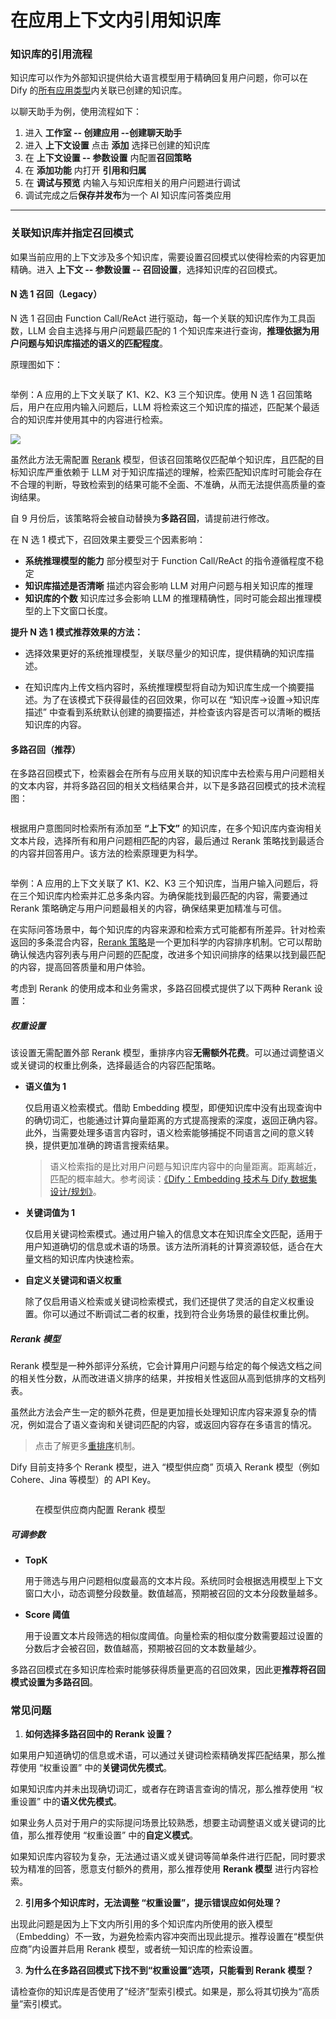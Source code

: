 # 在应用上下文内引用知识库

### 知识库的引用流程

知识库可以作为外部知识提供给大语言模型用于精确回复用户问题，你可以在 Dify 的[所有应用类型](../application\_orchestrate/#application\_type)内关联已创建的知识库。

以聊天助手为例，使用流程如下：

1. 进入 **工作室 -- 创建应用 --创建聊天助手**
2. 进入 **上下文设置** 点击 **添加** 选择已创建的知识库
3. 在 **上下文设置 -- 参数设置** 内配置**召回策略**
4. 在 **添加功能** 内打开 **引用和归属**&#x20;
5. 在 **调试与预览** 内输入与知识库相关的用户问题进行调试
6. 调试完成之后**保存并发布**为一个 AI 知识库问答类应用

***

### 关联知识库并指定召回模式

如果当前应用的上下文涉及多个知识库，需要设置召回模式以使得检索的内容更加精确。进入 **上下文 -- 参数设置 -- 召回设置**，选择知识库的召回模式。

#### N 选 1 召回（Legacy）

N 选 1 召回由 Function Call/ReAct 进行驱动，每一个关联的知识库作为工具函数，LLM 会自主选择与用户问题最匹配的 1 个知识库来进行查询，**推理依据为用户问题与知识库描述的语义的匹配程度**。

原理图如下：

<figure><img src="../../.gitbook/assets/image (190).png" alt=""><figcaption></figcaption></figure>

举例：A 应用的上下文关联了 K1、K2、K3 三个知识库。使用 N 选 1 召回策略后，用户在应用内输入问题后，LLM 将检索这三个知识库的描述，匹配某个最适合的知识库并使用其中的内容进行检索。

![](../../../img/zh-n-to-1.png)

虽然此方法无需配置 [Rerank](https://docs.dify.ai/v/zh-hans/learn-more/extended-reading/retrieval-augment/rerank) 模型，但该召回策略仅匹配单个知识库，且匹配的目标知识库严重依赖于 LLM 对于知识库描述的理解，检索匹配知识库时可能会存在不合理的判断，导致检索到的结果可能不全面、不准确，从而无法提供高质量的查询结果。

自 9 月份后，该策略将会被自动替换为**多路召回**，请提前进行修改。

在 N 选 1 模式下，召回效果主要受三个因素影响：

* **系统推理模型的能力** 部分模型对于 Function Call/ReAct 的指令遵循程度不稳定
* **知识库描述是否清晰** 描述内容会影响 LLM 对用户问题与相关知识库的推理
* **知识库的个数** 知识库过多会影响 LLM 的推理精确性，同时可能会超出推理模型的上下文窗口长度。

**提升 N 选 1 模式推荐效果的方法：** 

- 选择效果更好的系统推理模型，关联尽量少的知识库，提供精确的知识库描述。

- 在知识库内上传文档内容时，系统推理模型将自动为知识库生成一个摘要描述。为了在该模式下获得最佳的召回效果，你可以在 “知识库->设置->知识库描述” 中查看到系统默认创建的摘要描述，并检查该内容是否可以清晰的概括知识库的内容。

#### 多路召回（推荐）

在多路召回模式下，检索器会在所有与应用关联的知识库中去检索与用户问题相关的文本内容，并将多路召回的相关文档结果合并，以下是多路召回模式的技术流程图：

<figure><img src="../../../img/rerank-flow-chart.png" alt=""><figcaption></figcaption></figure>

根据用户意图同时检索所有添加至 **“上下文”** 的知识库，在多个知识库内查询相关文本片段，选择所有和用户问题相匹配的内容，最后通过 Rerank 策略找到最适合的内容并回答用户。该方法的检索原理更为科学。

<figure><img src="../../../img/zh-rag-multiple.png" alt=""><figcaption></figcaption></figure>

举例：A 应用的上下文关联了 K1、K2、K3 三个知识库，当用户输入问题后，将在三个知识库内检索并汇总多条内容。为确保能找到最匹配的内容，需要通过 Rerank 策略确定与用户问题最相关的内容，确保结果更加精准与可信。

在实际问答场景中，每个知识库的内容来源和检索方式可能都有所差异。针对检索返回的多条混合内容，[Rerank 策略](https://docs.dify.ai/v/zh-hans/learn-more/extended-reading/retrieval-augment/rerank)是一个更加科学的内容排序机制。它可以帮助确认候选内容列表与用户问题的匹配度，改进多个知识间排序的结果以找到最匹配的内容，提高回答质量和用户体验。

考虑到 Rerank 的使用成本和业务需求，多路召回模式提供了以下两种 Rerank 设置：

##### 权重设置

该设置无需配置外部 Rerank 模型，重排序内容**无需额外花费**。可以通过调整语义或关键词的权重比例条，选择最适合的内容匹配策略。

- **语义值为 1**

  仅启用语义检索模式。借助 Embedding 模型，即便知识库中没有出现查询中的确切词汇，也能通过计算向量距离的方式提高搜索的深度，返回正确内容。此外，当需要处理多语言内容时，语义检索能够捕捉不同语言之间的意义转换，提供更加准确的跨语言搜索结果。

  > 语义检索指的是比对用户问题与知识库内容中的向量距离。距离越近，匹配的概率越大。参考阅读：[《Dify：Embedding 技术与 Dify 数据集设计/规划》](https://mp.weixin.qq.com/s/vmY_CUmETo2IpEBf1nEGLQ)。

- **关键词值为 1**
  
  仅启用关键词检索模式。通过用户输入的信息文本在知识库全文匹配，适用于用户知道确切的信息或术语的场景。该方法所消耗的计算资源较低，适合在大量文档的知识库内快速检索。

- **自定义关键词和语义权重**

    除了仅启用语义检索或关键词检索模式，我们还提供了灵活的自定义权重设置。你可以通过不断调试二者的权重，找到符合业务场景的最佳权重比例。
    
##### Rerank 模型

Rerank 模型是一种外部评分系统，它会计算用户问题与给定的每个候选文档之间的相关性分数，从而改进语义排序的结果，并按相关性返回从高到低排序的文档列表。

虽然此方法会产生一定的额外花费，但是更加擅长处理知识库内容来源复杂的情况，例如混合了语义查询和关键词匹配的内容，或返回内容存在多语言的情况。

> 点击了解更多[重排序](https://docs.dify.ai/v/zh-hans/learn-more/extended-reading/retrieval-augment/rerank)机制。

Dify 目前支持多个 Rerank 模型，进入 “模型供应商” 页填入 Rerank 模型（例如 Cohere、Jina 等模型）的 API Key。

<figure><img src="../../../img/zh-rerank-model-api.png" alt=""><figcaption><p>在模型供应商内配置 Rerank 模型</p></figcaption></figure>

##### 可调参数

- **TopK**
  
  用于筛选与用户问题相似度最高的文本片段。系统同时会根据选用模型上下文窗口大小，动态调整分段数量。数值越高，预期被召回的文本分段数量越多。

- **Score 阈值**
  
  用于设置文本片段筛选的相似度阈值。向量检索的相似度分数需要超过设置的分数后才会被召回，数值越高，预期被召回的文本数量越少。

多路召回模式在多知识库检索时能够获得质量更高的召回效果，因此更**推荐将召回模式设置为多路召回**。

<!-- ### 多路召回与知识库索引的配置场景

多路召回受[知识库索引方式和检索设置](https://docs.dify.ai/v/zh-hans/guides/knowledge-base/create_knowledge_and_upload_documents#id-5-suo-yin-fang-shi)的影响而存在部分配置差异，你在使用多路召回时可能会遇到以下情况：

![](../../../img/zh-rerank-multiple-embedding.png)

- 所有已关联的知识库索引模式均为经济型

    在该情况下，你可以选择启用 Rerank 模型来增强内容检索的准确性。

    ![](../../../img/zh-multiple-rerank-economical.png)

- 已选择的知识库的索引模式既有经济型也有高质量，或所有知识库均为高质量但使用了不同的 Embedding 模型

    该情况的内容来源格式并不统一，无法按照相同的标准进行排序。为了确保内容检索的准确度，要求配置 Rerank 模型以增强内容检索的准确性。

    ![](../../../img/zh-multiple-rerank-mixed.png)

- 所有知识库均为高质量的索引模式，且使用了相同的 Embedding 模型
  
    1. 所有知识库都使用了向量检索，多路召回将默认使用“权重设置”，并且语义优先。

    2. 所有知识库都使用了全文检索，多路召回将默认使用“权重设置”，并且关键词优先。

    3. 在二者混合的情况下，多路召回将默认使用“权重设置”，配置比例语义:关键词 = 0.7:0.3

    ![](../../../img/zh-multiple-rerank-customize.png) -->

### 常见问题

1. **如何选择多路召回中的 Rerank 设置？**

如果用户知道确切的信息或术语，可以通过关键词检索精确发挥匹配结果，那么推荐使用 “权重设置” 中的**关键词优先模式**。

如果知识库内并未出现确切词汇，或者存在跨语言查询的情况，那么推荐使用 “权重设置” 中的**语义优先模式**。

如果业务人员对于用户的实际提问场景比较熟悉，想要主动调整语义或关键词的比值，那么推荐使用 “权重设置” 中的**自定义模式**。

如果知识库内容较为复杂，无法通过语义或关键词等简单条件进行匹配，同时要求较为精准的回答，愿意支付额外的费用，那么推荐使用 **Rerank 模型** 进行内容检索。

<!-- 2. **为什么会出现找不到 “权重设置” 或要求必须配置 Rerank 模型等情况，应该如何处理？**

以下是知识库索引模式对多路召回的影响情况：

<table>
  <tr>
    <th>知识库索引模式</th>
    <th>知识库检索模式</th>
    <th>Embedding 模型</th>
    <th>多路召回的页面提示</th>
    <th>原因</th>
  </tr>
  <tr>
    <td>全部经济型</td>
    <td>倒排索引</td>
    <td>无</td>
    <td>不显示"权重设置"，允许是否启用 Rerank 模型</td>
    <td>待补充</td>
  </tr>
  <tr>
    <td rowspan="3">全部高质量型</td>
    <td>1. 所有知识库都使用了向量检索</td>
    <td>相同的 Embedding 模型</td>
    <td>默认选用"权重设置"，语义数值为 1</td>
    <td>Rerank 设置与知识库检索模式相匹配</td>
  </tr>
  <tr>
    <td>2. 所有知识库都使用了全文检索</td>
    <td>相同的 Embedding 模型</td>
    <td>默认选用"权重设置"，关键词数值为 1</td>
    <td>Rerank 设置与知识库检索模式相匹配</td>
  </tr>
  <tr>
    <td>3. 二者混合</td>
    <td>相同的 Embedding 模型</td>
    <td>默认使用"权重设置" 的自定义配置，比例为语义:关键词 = 0.7:0.3</td>
    <td>知识库内的内容来源混合了语义和关键词，允许业务人员自定义权重设置</td>
  </tr>
  <tr>
    <td>既有经济型也有高质量</td>
    <td>使用了不同的索引模式</td>
    <td>不同的 Embedding 模型</td>
    <td>需要启用 Rerank 模型</td>
    <td>内容来源较为复杂，建议启用 Rerank 模型确保内容返回质量</td>
  </tr>
  <tr>
    <td>高质量</td>
    <td>使用了相同/不同的索引模式</td>
    <td>不同的 Embedding 模型</td>
    <td>需要启用 Rerank 模型</td>
    <td>该情况的内容来源格式并不统一，无法按照相同的标准进行排序。为了确保内容检索的准确度，要求配置 Rerank 模型以增强内容检索的准确性。</td>
  </tr>
</table> -->

2. **引用多个知识库时，无法调整 **“权重设置”**，提示错误应如何处理？**

出现此问题是因为上下文内所引用的多个知识库内所使用的嵌入模型（Embedding）不一致，为避免检索内容冲突而出现此提示。推荐设置在“模型供应商”内设置并启用 Rerank 模型，或者统一知识库的检索设置。

3. **为什么在多路召回模式下找不到“权重设置”选项，只能看到 Rerank 模型？**

请检查你的知识库是否使用了“经济”型索引模式。如果是，那么将其切换为“高质量”索引模式。

